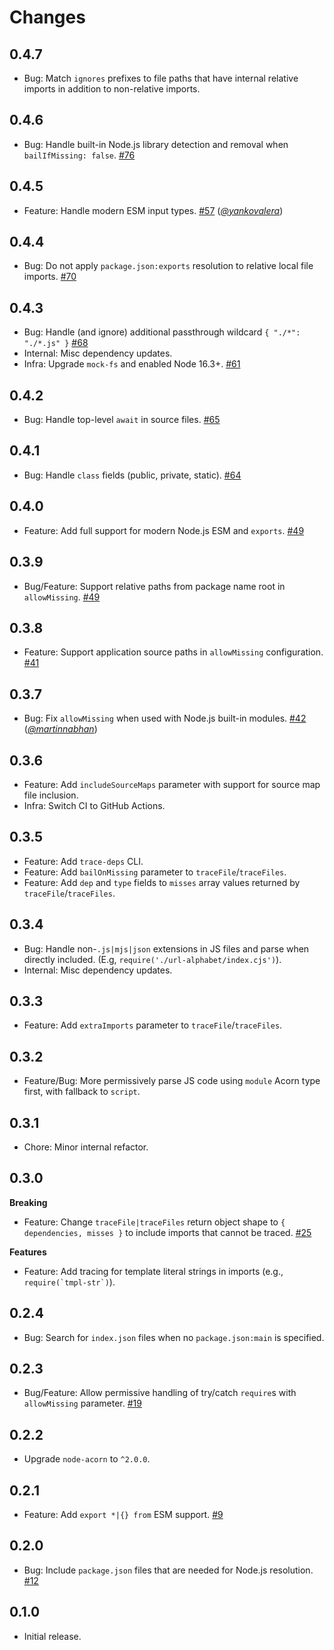 Changes
=======

## 0.4.7

* Bug: Match `ignores` prefixes to file paths that have internal relative imports in addition to non-relative imports.

## 0.4.6

* Bug: Handle built-in Node.js library detection and removal when `bailIfMissing: false`.
  [#76](https://github.com/FormidableLabs/trace-deps/pull/76)

## 0.4.5

* Feature: Handle modern ESM input types.
  [#57](https://github.com/FormidableLabs/trace-deps/issues/57) (*[@yankovalera][]*)

## 0.4.4

* Bug: Do not apply `package.json:exports` resolution to relative local file imports.
  [#70](https://github.com/FormidableLabs/trace-deps/issues/70)

## 0.4.3

* Bug: Handle (and ignore) additional passthrough wildcard `{ "./*": "./*.js" }`
  [#68](https://github.com/FormidableLabs/trace-deps/issues/68)
* Internal: Misc dependency updates.
* Infra: Upgrade `mock-fs` and enabled Node 16.3+.
  [#61](https://github.com/FormidableLabs/trace-deps/issues/61)

## 0.4.2

* Bug: Handle top-level `await` in source files.
  [#65](https://github.com/FormidableLabs/trace-deps/pull/65)

## 0.4.1

* Bug: Handle `class` fields (public, private, static).
  [#64](https://github.com/FormidableLabs/trace-deps/issues/64)

## 0.4.0

* Feature: Add full support for modern Node.js ESM and `exports`.
  [#49](https://github.com/FormidableLabs/trace-deps/issues/51)

## 0.3.9

* Bug/Feature: Support relative paths from package name root in `allowMissing`.
  [#49](https://github.com/FormidableLabs/trace-deps/issues/49)

## 0.3.8

* Feature: Support application source paths in `allowMissing` configuration.
  [#41](https://github.com/FormidableLabs/trace-deps/issues/41)

## 0.3.7

* Bug: Fix `allowMissing` when used with Node.js built-in modules.
  [#42](https://github.com/FormidableLabs/trace-deps/issues/42) (*[@martinnabhan][]*)

## 0.3.6

* Feature: Add `includeSourceMaps` parameter with support for source map file inclusion.
* Infra: Switch CI to GitHub Actions.

## 0.3.5

* Feature: Add `trace-deps` CLI.
* Feature: Add `bailOnMissing` parameter to `traceFile`/`traceFiles`.
* Feature: Add `dep` and `type` fields to `misses` array values returned by `traceFile`/`traceFiles`.

## 0.3.4

* Bug: Handle non-`.js|mjs|json` extensions in JS files and parse when directly included. (E.g, `require('./url-alphabet/index.cjs')`).
* Internal: Misc dependency updates.

## 0.3.3

* Feature: Add `extraImports` parameter to `traceFile`/`traceFiles`.

## 0.3.2

* Feature/Bug: More permissively parse JS code using `module` Acorn type first, with fallback to `script`.

## 0.3.1

* Chore: Minor internal refactor.

## 0.3.0

**Breaking**

* Feature: Change `traceFile|traceFiles` return object shape to `{ dependencies, misses }` to include imports that cannot be traced.
  [#25](https://github.com/FormidableLabs/trace-deps/issues/25)

**Features**

* Feature: Add tracing for template literal strings in imports (e.g., ``require(`tmpl-str`)``).

## 0.2.4

* Bug: Search for `index.json` files when no `package.json:main` is specified.

## 0.2.3

* Bug/Feature: Allow permissive handling of try/catch `require`s with `allowMissing` parameter.
  [#19](https://github.com/FormidableLabs/trace-deps/issues/19)

## 0.2.2

* Upgrade `node-acorn` to `^2.0.0`.

## 0.2.1

* Feature: Add `export *|{} from` ESM support.
  [#9](https://github.com/FormidableLabs/trace-deps/issues/9)

## 0.2.0

* Bug: Include `package.json` files that are needed for Node.js resolution.
  [#12](https://github.com/FormidableLabs/trace-deps/issues/12)

## 0.1.0

* Initial release.

[@martinnabhan]: https://github.com/martinnabhan
[@yankovalera]: https://github.com/yankovalera
